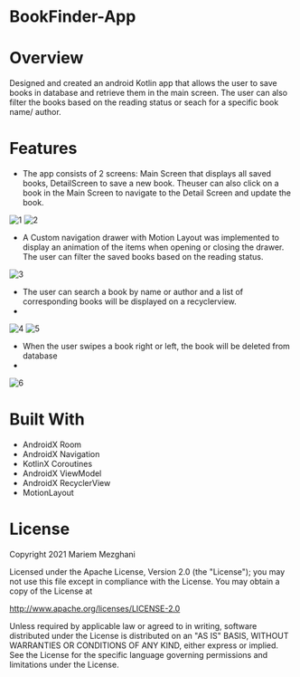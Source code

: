 # BookFinder-App
# Overview
Designed and created an android Kotlin app that allows the user to save books in database and retrieve them in the main screen. The user can also filter the books based on the reading status
or seach for a specific book name/ author.
# Features
- The app consists of 2 screens: Main Screen that displays all saved books, DetailScreen to save a new book. Theuser can also click on a book in the Main Screen to navigate to the Detail Screen and update the book.

![1](https://user-images.githubusercontent.com/35550711/142439135-4306617c-dd95-4278-bbc8-c67784a5b7e6.jpg)
     ![2](https://user-images.githubusercontent.com/35550711/142439290-aee851c9-eb29-406c-b2bd-a068c03fd27c.jpg)

- A Custom navigation drawer with Motion Layout was implemented to display an animation of the items when opening or closing the drawer. The user can filter the saved books based on the reading status. 

![3](https://user-images.githubusercontent.com/35550711/142439653-63ea4796-3471-4682-bd7e-f888da4d2a60.jpg)
- The user can search a book by name or author and a list of corresponding books will be displayed on a recyclerview.
- 
![4](https://user-images.githubusercontent.com/35550711/142440226-99453920-1cb4-4114-a866-67faca75168e.jpg)
![5](https://user-images.githubusercontent.com/35550711/142440251-2503b372-3793-4a09-8e79-06b36009196b.jpg)
- When the user swipes a book right or left, the book will be deleted from database
- 
![6](https://user-images.githubusercontent.com/35550711/142440623-dbd322d6-6368-463d-b05a-1ee902c4828b.jpg)




# Built With
- AndroidX Room
- AndroidX Navigation
- KotlinX Coroutines
- AndroidX ViewModel
- AndroidX RecyclerView
- MotionLayout

# License
Copyright 2021 Mariem Mezghani

Licensed under the Apache License, Version 2.0 (the "License"); you may not use this file except in compliance with the License. You may obtain a copy of the License at

http://www.apache.org/licenses/LICENSE-2.0

Unless required by applicable law or agreed to in writing, software distributed under the License is distributed on an "AS IS" BASIS, WITHOUT WARRANTIES OR CONDITIONS OF ANY KIND, either express or implied. See the License for the specific language governing permissions and limitations under the License.
